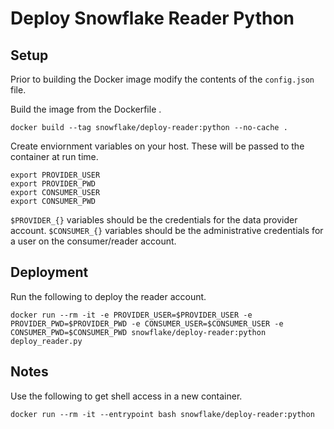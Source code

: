 # Deploy Snowflake Reader Python

## Setup

Prior to building the Docker image modify the contents of the `config.json` file.

Build the image from the Dockerfile .

```
docker build --tag snowflake/deploy-reader:python --no-cache .
```

Create enviornment variables on your host. These will be passed to the container at run time.

```
export PROVIDER_USER
export PROVIDER_PWD
export CONSUMER_USER
export CONSUMER_PWD
```

`$PROVIDER_{}` variables should be the credentials for the data provider account. `$CONSUMER_{}` variables should be the administrative credentials for a user on the consumer/reader account.

## Deployment

Run the following to deploy the reader account.

```
docker run --rm -it -e PROVIDER_USER=$PROVIDER_USER -e PROVIDER_PWD=$PROVIDER_PWD -e CONSUMER_USER=$CONSUMER_USER -e CONSUMER_PWD=$CONSUMER_PWD snowflake/deploy-reader:python deploy_reader.py
```

## Notes

Use the following to get shell access in a new container.

```
docker run --rm -it --entrypoint bash snowflake/deploy-reader:python
```
